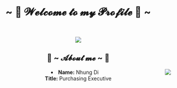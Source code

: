 

<body>
  <center>
<h1 align="center">~ 💖 𝓦𝓮𝓵𝓬𝓸𝓶𝓮 𝓽𝓸 𝓶𝔂 𝓟𝓻𝓸𝓯𝓲𝓵𝓮 💖 ~</h1>
<br>
<div align="center">

![](https://komarev.com/ghpvc/?username=NhungDatBike&color=green)
<div>
<h2 align="center"> 🦊 ~ 𝓐𝓫𝓸𝓾𝓽 𝓶𝓮 ~ 🦊 </h2>
  <div align="center">
  <img src="https://www.pinterest.com/pin/211174973018811/" align="right">
  </div>
<li>
 <b>Name:</b> Nhung Di</li>
 <b>Title:</b> Purchasing Executive
</li>